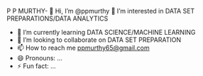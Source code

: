 P P MURTHY- 👋 Hi, I’m @ppmurthy
 👀 I’m interested in DATA SET PREPARATIONS/DATA ANALYTICS
- 🌱 I’m currently learning DATA SCIENCE/MACHINE LEARNING
- 💞️ I’m looking to collaborate on DATA SET PREPARATION
- 📫 How to reach me ppmurthy65@gmail.com
- 😄 Pronouns: ...
- ⚡ Fun fact: ...

<!---
ppmurthy/ppmurthy is a ✨ special ✨ repository because its `README.md` (this file) appears on your GitHub profile.
You can click the Preview link to take a look at your changes.
--->
